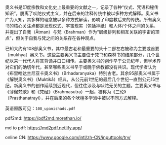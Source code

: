奥义书是印度宗教和文化史上最重要的文献之一，记录了各种“仪式、咒语和秘传知识”，脱离了吠陀仪式主义，并在后来的注释传统中被以多种方式解释。奥义书广为人知，其多样的理念被以多种方式解读，影响了印度教后来的传统。所有奥义书的核心关注点都是发现仪式、宇宙现实（包括神祇）和人体/个体之间的关系，并提出了自我（Ātman）与梵（Brahman）作为“层级排列和相互关联的宇宙的顶点”，但关于自我与梵之间的关系存在各种观点。

已知大约有108部奥义书，其中最古老和最重要的头十二部左右被称为主要或首要（mukhya）奥义书。这些主要奥义书主要位于梵书和森林书的结尾部分，几个世纪以来一代代人将其背诵并口口相传。主要奥义书的创作早于公元纪年，但学术界对它们的确切年代，甚至哪些奥义书早于或晚于佛教都没有共识。现代学者认为《布里哈达兰尼亚卡奥义书》（Brhadaranyaka）特别古老。其余95部奥义书属于《解脱奥义书》（Muktikā）经典，从公元前1世纪的最后几个世纪一直到公元15世纪。新奥义书的创作延续到近现代，但往往涉及与吠陀无关的主题。主要奥义书与《薄伽梵歌》和《梵经》（Brahmasutra）一起，被称为《三论》（Prasthanatrayi），并在后来的各个吠檀多学派中被以不同方式解释。

英语原版可见：`108_upanishads.pdf`



pdf2md: https://pdf2md.morethan.io/

md to pdf: https://md2pdf.netlify.app/

online CN: https://www.google.com/intl/zh-CN/inputtools/try/
